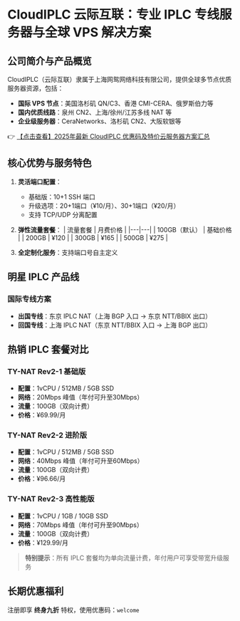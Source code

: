 # CloudIPLC 云际互联：专业 IPLC 专线服务器与全球 VPS 解决方案

## 公司简介与产品概览
CloudIPLC（云际互联）隶属于上海网鸳网络科技有限公司，提供全球多节点优质服务器资源，包括：

- **国际 VPS 节点**：美国洛杉矶 QN/C3、香港 CMI-CERA、俄罗斯伯力等
- **国内优质线路**：泉州 CN2、上海/徐州/江苏多线 NAT 等
- **企业级服务器**：CeraNetworks、洛杉矶 CN2、大阪软银等

👉 [【点击查看】2025年最新 CloudIPLC 优惠码及特价云服务器方案汇总](https://bit.ly/cloudiplc)

## 核心优势与服务特色
1. **灵活端口配置**：
   - 基础版：10+1 SSH 端口
   - 升级选项：20+1端口（¥10/月）、30+1端口（¥20/月）
   - 支持 TCP/UDP 分离配置

2. **弹性流量套餐**：
   | 流量套餐 | 月费价格 |
   |---|---|
   | 100GB（默认） | 基础价格 |
   | 200GB | ¥120 |
   | 300GB | ¥165 |
   | 500GB | ¥275 |

3. **全定制化服务**：支持端口号自主定义

## 明星 IPLC 产品线
### 国际专线方案
- **出国专线**：东京 IPLC NAT（上海 BGP 入口 → 东京 NTT/BBIX 出口）
- **回国专线**：上海 IPLC NAT（东京 NTT/BBIX 入口 → 上海 BGP 出口）

## 热销 IPLC 套餐对比

### TY-NAT Rev2-1 基础版
- **配置**：1vCPU / 512MB / 5GB SSD
- **网络**：20Mbps 峰值（年付可升至30Mbps）
- **流量**：100GB（双向计费）
- **价格**：¥69.99/月

### TY-NAT Rev2-2 进阶版
- **配置**：1vCPU / 512MB / 5GB SSD
- **网络**：40Mbps 峰值（年付可升至60Mbps）
- **流量**：100GB（双向计费）
- **价格**：¥96.66/月

### TY-NAT Rev2-3 高性能版
- **配置**：1vCPU / 1GB / 10GB SSD
- **网络**：70Mbps 峰值（年付可升至90Mbps）
- **流量**：100GB（双向计费）
- **价格**：¥129.99/月

> **特别提示**：所有 IPLC 套餐均为单向流量计费，年付用户可享受带宽升级服务

## 长期优惠福利
注册即享 **终身九折** 特权，使用优惠码：`welcome`